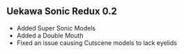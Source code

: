 ## Uekawa Sonic Redux 0.2
- Added Super Sonic Models
- Added a Double Mouth
- Fixed an issue causing Cutscene models to lack eyelids